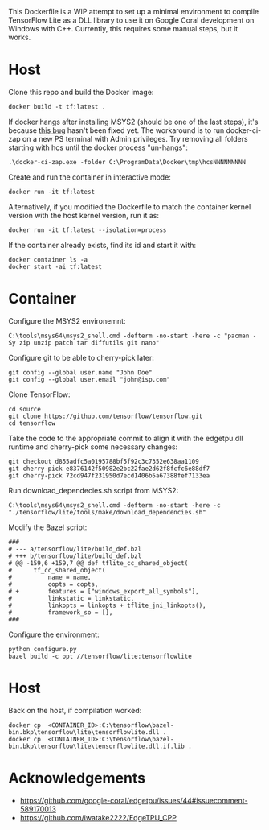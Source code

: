 This Dockerfile is a WIP attempt to set up a minimal environment to compile TensorFlow Lite as a DLL library to use it on Google Coral development on Windows with C++. Currently, this requires some manual steps, but it works.

# Host

Clone this repo and build the Docker image:
```
docker build -t tf:latest .
```

If docker hangs after installing MSYS2 (should be one of the last steps), it's because [this bug](https://github.com/microsoft/hcsshim/issues/696) hasn't been fixed yet. The workaround is to run docker-ci-zap on a new PS terminal with Admin privileges. Try removing all folders starting with hcs until the docker process "un-hangs":

```
.\docker-ci-zap.exe -folder C:\ProgramData\Docker\tmp\hcsNNNNNNNNN
```

Create and run the container in interactive mode:
```
docker run -it tf:latest
```

Alternatively, if you modified the Dockerfile to match the container kernel version with the host kernel version, run it as:
```
docker run -it tf:latest --isolation=process
```

If the container already exists, find its id and start it with:
```
docker container ls -a
docker start -ai tf:latest
```

# Container

Configure the MSYS2 environemnt:
```
C:\tools\msys64\msys2_shell.cmd -defterm -no-start -here -c "pacman -Sy zip unzip patch tar diffutils git nano"
```

Configure git to be able to cherry-pick later:
```
git config --global user.name "John Doe"
git config --global user.email "john@isp.com"
```

Clone TensorFlow:
```
cd source
git clone https://github.com/tensorflow/tensorflow.git
cd tensorflow
```

Take the code to the appropriate commit to align it with the edgetpu.dll runtime and cherry-pick some necessary changes:
```
git checkout d855adfc5a0195788bf5f92c3c7352e638aa1109
git cherry-pick e8376142f50982e2bc22fae2d62f8fcfc6e88df7
git cherry-pick 72cd947f231950d7ecd1406b5a67388fef7133ea
```

Run download_dependecies.sh script from MSYS2:
```
C:\tools\msys64\msys2_shell.cmd -defterm -no-start -here -c "./tensorflow/lite/tools/make/download_dependencies.sh"
```

Modify the Bazel script:
```
###
# --- a/tensorflow/lite/build_def.bzl
# +++ b/tensorflow/lite/build_def.bzl
# @@ -159,6 +159,7 @@ def tflite_cc_shared_object(
#      tf_cc_shared_object(
#          name = name,
#          copts = copts,
# +        features = ["windows_export_all_symbols"],
#          linkstatic = linkstatic,
#          linkopts = linkopts + tflite_jni_linkopts(),
#          framework_so = [],
###
```

Configure the environment:
```
python configure.py
bazel build -c opt //tensorflow/lite:tensorflowlite
```

# Host

Back on the host, if compilation worked:
```
docker cp  <CONTAINER_ID>:C:\tensorflow\bazel-bin.bkp\tensorflow\lite\tensorflowlite.dll .
docker cp  <CONTAINER_ID>:C:\tensorflow\bazel-bin.bkp\tensorflow\lite\tensorflowlite.dll.if.lib .
```

# Acknowledgements

- https://github.com/google-coral/edgetpu/issues/44#issuecomment-589170013
- https://github.com/iwatake2222/EdgeTPU_CPP
